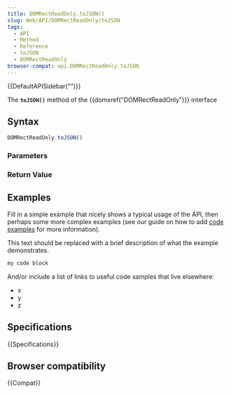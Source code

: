 ```yaml
---
title: DOMRectReadOnly.toJSON()
slug: Web/API/DOMRectReadOnly/toJSON
tags:
  - API
  - Method
  - Reference
  - toJSON
  - DOMRectReadOnly
browser-compat: api.DOMRectReadOnly.toJSON
---
```

{{DefaultAPISidebar("")}}

The **`toJSON()`** method of the {{domxref("DOMRectReadOnly")}} interface 

## Syntax

```js
DOMRectReadOnly.toJSON()
```

### Parameters



### Return Value



## Examples

Fill in a simple example that nicely shows a typical usage of the API, then perhaps some more complex examples (see our guide on how to add [code examples](/en-US/docs/MDN/Contribute/Structures/Code_examples) for more information).

This text should be replaced with a brief description of what the example demonstrates.

```js
my code block
```

And/or include a list of links to useful code samples that live elsewhere:

*   x
*   y
*   z

## Specifications

{{Specifications}}

## Browser compatibility

{{Compat}}

